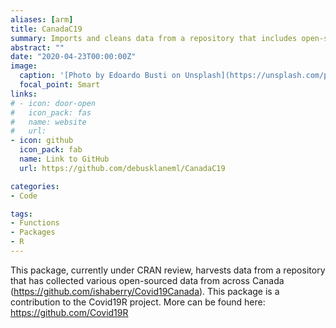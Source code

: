 ```yaml
---
aliases: [arm]
title: CanadaC19
summary: Imports and cleans data from a repository that includes open-source case data of COVID-19 in Canada.
abstract: ""
date: "2020-04-23T00:00:00Z"
image:
  caption: '[Photo by Edoardo Busti on Unsplash](https://unsplash.com/photos/gEdPXT6BKcc)'
  focal_point: Smart
links:
# - icon: door-open
#   icon_pack: fas
#   name: website
#   url: 
- icon: github
  icon_pack: fab
  name: Link to GitHub
  url: https://github.com/debusklaneml/CanadaC19

categories:
- Code

tags:
- Functions
- Packages
- R
---
```


This package, currently under CRAN review, harvests data from a repository that has collected various open-sourced data from across Canada (https://github.com/ishaberry/Covid19Canada). This package is a contribution to the Covid19R project. More can be found here: https://github.com/Covid19R
